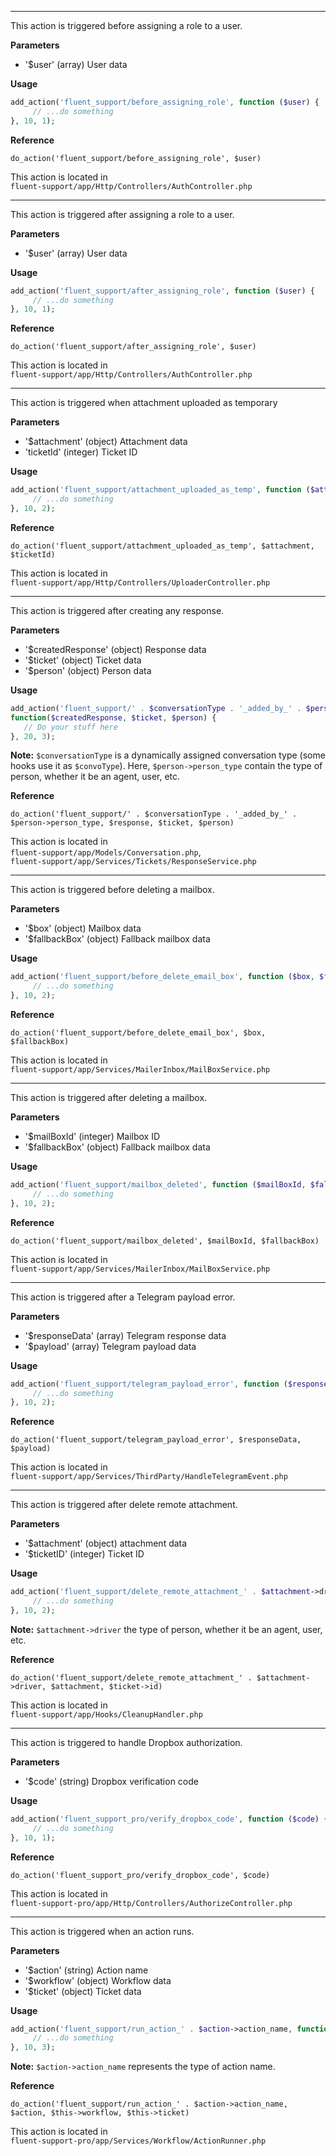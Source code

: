 <explain-block title="fluent_support_before_assigning_role">
<hr>
<div class="fs-docs-content">
This action is triggered before assigning a role to a user.

**Parameters**
- '$user' (array) User data

**Usage**

```php
add_action('fluent_support/before_assigning_role', function ($user) {
     // ...do something
}, 10, 1);
```

**Reference**

`do_action('fluent_support/before_assigning_role', $user)`

This action is located in <br>
`fluent-support/app/Http/Controllers/AuthController.php`
</div>

</explain-block>

<explain-block title="fluent_support_after_assigning_role">

<hr>
<div class="fs-docs-content">
This action is triggered after assigning a role to a user.

**Parameters**
- '$user' (array) User data

**Usage**

```php
add_action('fluent_support/after_assigning_role', function ($user) {
     // ...do something
}, 10, 1);
```

**Reference**

`do_action('fluent_support/after_assigning_role', $user)`

This action is located in <br>
`fluent-support/app/Http/Controllers/AuthController.php`
</div>

</explain-block>

<explain-block title="fluent_support_attachment_uploaded_as_temp">
<hr>
<div class="fs-docs-content">
This action is triggered when attachment uploaded as temporary

**Parameters**
- '$attachment' (object) Attachment data
- 'ticketId' (integer) Ticket ID

**Usage**

```php
add_action('fluent_support/attachment_uploaded_as_temp', function ($attachment, $ticketId) {
     // ...do something
}, 10, 2);
```

**Reference**

`do_action('fluent_support/attachment_uploaded_as_temp', $attachment, $ticketId)`

This action is located in <br>
`fluent-support/app/Http/Controllers/UploaderController.php`
</div>
</explain-block>

<explain-block title="fluent_support_after_creating_any_response">
<hr>
<div class="fs-docs-content">
This action is triggered after creating any response.

**Parameters**
- '$createdResponse' (object) Response data
- '$ticket' (object) Ticket data
- '$person' (object) Person data

**Usage**

```php
add_action('fluent_support/' . $conversationType . '_added_by_' . $person->person_type,
function($createdResponse, $ticket, $person) {
   // Do your stuff here
}, 20, 3);
```

**Note:** `$conversationType` is a dynamically assigned conversation type (some hooks use it as `$convoType`). Here, `$person->person_type` contain the type of person, whether it be an agent, user, etc.

**Reference**

`do_action('fluent_support/' . $conversationType . '_added_by_' . $person->person_type, $response, $ticket, $person)`

This action is located in <br>
`fluent-support/app/Models/Conversation.php`,<br>
`fluent-support/app/Services/Tickets/ResponseService.php`

</div>
</explain-block>

<explain-block title="fluent_support_before_delete_email_box">
<hr>
<div class="fs-docs-content">
This action is triggered before deleting a mailbox.

**Parameters**
- '$box' (object) Mailbox data
- '$fallbackBox' (object) Fallback mailbox data

**Usage**

```php
add_action('fluent_support/before_delete_email_box', function ($box, $fallbackBox) {
     // ...do something
}, 10, 2);
```
**Reference**

`do_action('fluent_support/before_delete_email_box', $box, $fallbackBox)`

This action is located in <br>
`fluent-support/app/Services/MailerInbox/MailBoxService.php`

</div>
</explain-block>

<explain-block title="fluent_support_mailbox_deleted">
<hr>
<div class="fs-docs-content">
This action is triggered after deleting a mailbox.

**Parameters**
- '$mailBoxId' (integer) Mailbox ID
- '$fallbackBox' (object) Fallback mailbox data

**Usage**

```php
add_action('fluent_support/mailbox_deleted', function ($mailBoxId, $fallbackBox) {
     // ...do something
}, 10, 2);
```
**Reference**

`do_action('fluent_support/mailbox_deleted', $mailBoxId, $fallbackBox)`

This action is located in <br>
`fluent-support/app/Services/MailerInbox/MailBoxService.php`

</div>
</explain-block>

<explain-block title="fluent_support_telegram_payload_error">
<hr>
<div class="fs-docs-content">
This action is triggered after a Telegram payload error.

**Parameters**
- '$responseData' (array) Telegram response data
- '$payload' (array) Telegram payload data

**Usage**

```php
add_action('fluent_support/telegram_payload_error', function ($responseData, $payload) {
     // ...do something
}, 10, 2);
```
**Reference**

`do_action('fluent_support/telegram_payload_error', $responseData, $payload)`

This action is located in <br>
`fluent-support/app/Services/ThirdParty/HandleTelegramEvent.php`

</div>

</explain-block>

<explain-block title="fluent_support_delete_remote_attachment_third_party_in_use">
<hr>
<div class="fs-docs-content">
This action is triggered after delete remote attachment.

**Parameters**
- '$attachment' (object) attachment data
- '$ticketID' (integer) Ticket ID

**Usage**

```php
add_action('fluent_support/delete_remote_attachment_' . $attachment->driver, function ($attachment,$ticketID) {
     // ...do something
}, 10, 2);
```

**Note:** `$attachment->driver` the type of person, whether it be an agent, user, etc.

**Reference**

`do_action('fluent_support/delete_remote_attachment_' . $attachment->driver, $attachment, $ticket->id)`

This action is located in <br>
`fluent-support/app/Hooks/CleanupHandler.php`

</div>
</explain-block>

<explain-block title="fluent_support_verify_dropbox_code">
<hr>
<div class="fs-docs-content">
This action is triggered to handle Dropbox authorization.

**Parameters**
- '$code' (string) Dropbox verification code 

**Usage**

```php
add_action('fluent_support_pro/verify_dropbox_code', function ($code) {
     // ...do something
}, 10, 1);
```
**Reference**

`do_action('fluent_support_pro/verify_dropbox_code', $code)`

This action is located in <br>
`fluent-support-pro/app/Http/Controllers/AuthorizeController.php`

</div>
</explain-block>

<explain-block title="fluent_support_run_action_from_any_saved_action">
<hr>
<div class="fs-docs-content">
This action is triggered when an action runs.

**Parameters**
- '$action' (string) Action name
- '$workflow' (object) Workflow data
- '$ticket' (object) Ticket data

**Usage**

```php
add_action('fluent_support/run_action_' . $action->action_name, function ($action, $workflow, $ticket) {
     // ...do something
}, 10, 3);
```

**Note:** `$action->action_name` represents the type of action name.

**Reference**

`do_action('fluent_support/run_action_' . $action->action_name, $action, $this->workflow, $this->ticket)`

This action is located in <br>
`fluent-support-pro/app/Services/Workflow/ActionRunner.php`

</div>
</explain-block>